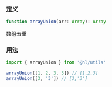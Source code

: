 ### 定义

```ts
function arrayUnion(arr: Array): Array
```

数组去重

### 用法

```js
import { arrayUnion } from '@hl/utils'

arrayUnion([1, 2, 3, 3]) // [1,2,3]
arrayUnion([3, '3']) // [3,'3']
```
